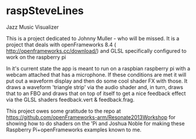 raspSteveLines
==============

Jazz Music Visualizer

This is a project dedicated to Johnny Muller - who will be missed.  It is a project that deals with openFrameworks 8.4 ( http://openframeworks.cc/download/) and GLSL specifically configured to work on the raspberry pi

In it's current state the app is meant to run on a raspbian raspberry pi with a webcam attached that has a microphone.  If these conditions are met it will put out a waveform display and then do some cool shader FX with those.  It draws a waveform 'triangle strip' via the audio shader and, in turn, draws that to an FBO and draws that on top of itself to get a nice feedback effect via the GLSL shaders feedback.vert & feedback.frag.

This project owes some gratitude to the repo at https://github.com/openFrameworks-arm/Resonate2013Workshop for showing how to do shaders on the 'Pi and Joshua Noble for making these Raspberry Pi+openFrameworks examples known to me.

